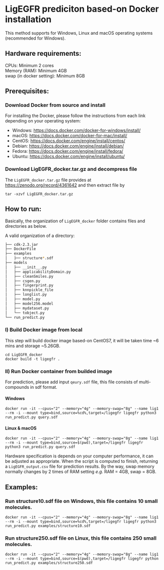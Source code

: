 # LigEGFR prediciton based-on Docker installation

This method supports for Windows, Linux and macOS operating systems (recommended for Windows).

## Hardware requirements:

CPUs: Minimum 2 cores\
Memory (RAM): Minimum 4GB\
swap (in docker setting): Minimum 8GB

## Prerequisites:

### Download Docker from source and install

For installing the Docker, please follow the instructions from each link depending on your operating system:
- Windows: https://docs.docker.com/docker-for-windows/install/
- macOS: https://docs.docker.com/docker-for-mac/install/
- CentOS: https://docs.docker.com/engine/install/centos/
- Debian: https://docs.docker.com/engine/install/debian/
- Fedora: https://docs.docker.com/engine/install/fedora/
- Ubuntu: https://docs.docker.com/engine/install/ubuntu/

### Download LigEGFR_docker.tar.gz and decompress file

The `LigEGFR_docker.tar.gz` file provides at https://zenodo.org/record/4361642 and then extract file by
```
tar -xzvf LigEGFR_docker.tar.gz
```

## How to run:

Basically, the organization of `LigEGFR_docker` folder contains files and directories as below.

A valid organization of a directory:

```bash
├── cdk-2.3.jar
├── DockerFile
├── examples
│   ├── structure*.sdf
├── models
│   ├── __init__.py
│   ├── applicabilityDomain.py
│   ├── cleanSmiles.py
│   ├── csgen.py
│   ├── fingerprint.py
│   ├── knnpickle_file
│   ├── longlist.py
│   ├── model.py
│   ├── model256.model
│   ├── mydataset.py
│   └── tobject.py
└── run_predict.py
```

### I) Build Docker image from local

This step will build docker image based-on CentOS7, it will be taken time ~6 mins and storage ~5.26GB. 

```
cd LigEGFR_docker
docker build -t ligegfr .
```

### II) Run Docker container from builded image

For prediction, please add input `qeury.sdf` file, this file consists of multi-compounds in sdf format.

#### Windows

```
docker run -it --cpus="2" --memory="4g" --memory-swap="8g" --name lig1 --rm -i --mount type=bind,source=%cd%,target=/ligegfr ligegfr python3 run_predict.py query.sdf
```


#### Linux & macOS

```
docker run -it --cpus="2" --memory="4g" --memory-swap="8g" --name lig1 --rm -i --mount type=bind,source=$(pwd),target=/ligegfr ligegfr python3 run_predict.py query.sdf
```


Hardware specification is depends on your computer performance, it can be adjusted as appropriate. When the script is computed to finish, returning a `LigEGFR_output.csv` file for prediction results. By the way, swap memory normally changes by 2 times of RAM setting *e.g.* RAM = 4GB, swap = 8GB.


## Examples:

### Run structure10.sdf file on Windows, this file contains 10 small molecules.

```
docker run -it --cpus="2" --memory="4g" --memory-swap="8g" --name lig1 --rm -i --mount type=bind,source=%cd%,target=/ligegfr ligegfr python3 run_predict.py examples/structure10.sdf
```

### Run structure250.sdf file on Linux, this file contains 250 small molecules.

```
docker run -it --cpus="2" --memory="4g" --memory-swap="8g" --name lig1 --rm -i --mount type=bind,source=$(pwd),target=/ligegfr ligegfr python run_predict.py examples/structure250.sdf
```

